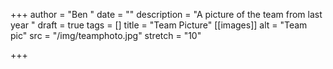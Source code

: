 +++
author = "Ben "
date = ""
description = "A picture of the team from last year "
draft = true
tags = []
title = "Team Picture"
[[images]]
alt = "Team pic"
src = "/img/teamphoto.jpg"
stretch = "10"

+++
